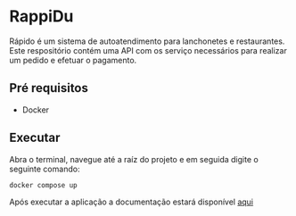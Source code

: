 # RappiDu
Rápido é um sistema de autoatendimento para lanchonetes e restaurantes. Este respositório contém uma API com os serviço necessários para realizar um pedido e efetuar o pagamento.

## Pré requisitos
 - Docker

## Executar
Abra o terminal, navegue até a raíz do projeto e em seguida digite o seguinte comando:
```
docker compose up
```
Após executar a aplicação a documentação estará disponível 
[aqui](http://localhost:8080/rappidu/swagger-ui/index.html)
